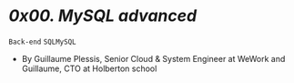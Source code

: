 # *0x00. MySQL advanced*

`Back-end`  `SQLMySQL`

- By Guillaume Plessis, Senior Cloud & System Engineer at WeWork and Guillaume, CTO at Holberton school

